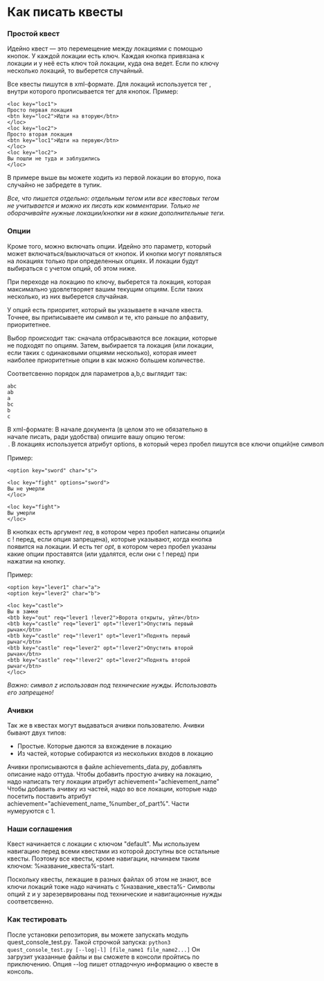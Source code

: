 # Как писать квесты

### Простой квест

Идейно квест — это перемещение между локациями с помощью кнопок.
У каждой локации есть ключ. Каждая кнопка привязана к локации и у неё есть ключ той локации, куда она ведет.
Если по ключу несколько локаций, то выберется случайный.

Все квесты пишутся в xml-формате. 
Для локаций используется тег <loc key="...">, внутри которого прописывается тег <btn key="..."> для кнопок.
Пример:
```
<loc key="loc1">
Просто первая локация
<btn key="loc2">Идти на вторую</btn>
</loc>
<loc key="loc2">
Просто вторая локация
<btn key="loc1">Идти на первую</btn>
</loc>
<loc key="loc2">
Вы пошли не туда и заблудились
</loc>
```
В примере выше вы можете ходить из первой локации во вторую, пока случайно не забредете в тупик.

_Все, что пишется отдельно: отдельным тегом или все квестовых тегом не учитывается и можно их писать как комментарии. Только не оборачивайте нужные локации/кнопки ни в какие дополнительные теги._

### Опции

Кроме того, можно включать опции. Идейно это параметр, который может включаться/выключаться от кнопок. И кнопки могут появляться на локациях только при определенных опциях. И локации будут выбираться с учетом опций, об этом ниже.

При переходе на локацию по ключу, выберется та локация, которая максимально удовлетворяет вашим текущим опциям. Если таких несколько, из них выберется случайная.

У опций есть приоритет, который вы указываете в начале квеста. Точнее, вы приписываете им символ и те, кто раньше по алфавиту, приоритетнее.

Выбор происходит так: сначала отбрасываются все локации, которые не подходят по опциям. Затем, выбирается та локация (или локации, если таких с одинаковыми опциями несколько), которая имеет наиболее приоритетные опции в как можно большем количестве.

Соответсвенно порядок для параметров a,b,c выглядит так:
```
abc
ab
a
bc
b
c
```

В xml-формате:
В начале документа (в целом это не обязательно в начале писать, ради удобства) опишите вашу опцию тегом: <option key="option_name" char="...">.
В локациях используется атрибут *options*, в который через пробел пишутся все ключи опций(не символы) или ключи опций с восклицательным знаком, запрещающим эту опцию.

Пример:
```
<option key="sword" char="s">

<loc key="fight" options="sword">
Вы не умерли
</loc>

<loc key="fight">
Вы умерли
</loc>
```

В кнопках есть аргумент *req*, в котором через пробел написаны опции(и с ! перед, если опция запрещена), которые указывают, когда кнопка появится на локации. И есть тег *opt*, в котором через пробел указаны какие опции проставятся (или удалятся, если они с ! перед) при нажатии на кнопку.

Пример:
```
<option key="lever1" char="a">
<option key="lever2" char="b">

<loc key="castle">
Вы в замке
<btb key="out" req="lever1 !lever2">Ворота открыты, уйти</btn>
<btb key="castle" req="lever1" opt="!lever1">Опустить первый рычак</btn>
<btb key="castle" req="!lever1" opt="lever1">Поднять первый рычаг</btn>
<btb key="castle" req="lever2" opt="!lever2">Опустить второй рычак</btn>
<btb key="castle" req="!lever2" opt="lever2">Поднять второй рычаг</btn>
</loc>
```

*Важно: символ z использован под технические нужды. Использовать его запрещено!*

### Ачивки

Так же в квестах могут выдаваться ачивки пользователю. Ачивки бывают двух типов:
* Простые. Которые даются за вхождение в локацию
* Из частей, которые собираются из нескольких входов в локацию

Ачивки прописываются в файле achievements_data.py, добавлять описание надо оттуда.
Чтобы добавить простую ачивку на локацию, надо написать тегу локации атрибут achievement="achievement_name"
Чтобы добавить ачивку из частей, надо во все локации, которые надо посетить поставить атрибут achievement="achievement_name_%number_of_part%". Части нумеруются с 1.

### Наши соглашения

Квест начинается с локации с ключом "default". Мы используем навигацию перед всеми квестами из которой доступны все остальные квесты. Поэтому все квесты, кроме навигации, начинаем таким ключом: %название_квеста%-start.

Поскольку квесты, лежащие в разных файлах об этом не знают, все ключи локаций тоже надо начинать с %название_квеста%-
Символы опций z и y зарезервированы под технические и навигационные нужды соответсвенно.

### Как тестировать

После установки репозитория, вы можете запускать модуль quest_console_test.py. 
Такой строчкой запуска:
```python3 quest_console_test.py [--log|-l] [file_name1 file_name2...]```
Он загрузит указанные файлы и вы сможете в консоли пройтись по приключению.
Опция --log пишет отладочную информацию о квесте в консоль.
